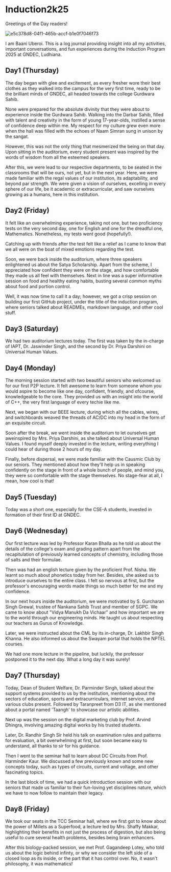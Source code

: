 # Induction2k25

Greetings of the Day readers!

![e5c378d8-04f1-465b-accf-b1e0f7046f73](https://github.com/user-attachments/assets/e07c11b2-5411-4d99-9e1f-70260382c45e)


I am Baani Uberoi. This is a log journal providing insight into all my activities, important conversations, and fun experiences during the Induction Program 2025 at GNDEC, Ludhiana. 


## Day1 (Thursday)
The day began with glee and excitement, as every fresher wore their best clothes as they walked into the campus for the very first time, ready to be the brilliant minds of GNDEC, all headed towards the college Gurdwara Sahib.

None were prepared for the absolute divinity that they were about to experience inside the Gurdwara Sahib. Walking into the Darbar Sahib, filled with talent and creativity in the form of young 17-year-olds, instilled a sense of confidence deep within me. My respect for my culture grew even more when the hall was filled with the echoes of Naam Simran sung in unison by the sangat.

However, this was not the only thing that mesmerized the being on that day. Upon sitting in the auditorium, every student present was inspired by the words of wisdom from all the esteemed speakers.

After this, we were lead to our respective departments, to be seated in the classrooms that will be ours, not yet, but in the next year. Here, we were made familiar with the regal values of our institution, its adaptability, and beyond par strength. We were given a vision of ourselves, excelling in every sphere of our life, be it academic or extracurricular, and saw ourselves growing as a humans, here in this institution.


## Day2 (Friday)
It felt like an overwhelming experience, taking not one, but two proficiency tests on the very second day, one for English and one for the dreadful one, Mathematics. Nonetheless, my tests went good (hopefully!).

Catching up with friends after the test felt like a relief as I came to know that we all were on the boat of mixed emotions regarding the test.

Soon, we were back inside the auditorium, where three speakers enlightened us about the Satya Scholarship. Apart from the scheme, I appreciated how confident they were on the stage, and how comfortable they made us all feel with themselves.
Next in line was a super informative session on food and healthy eating habits, busting several common myths about food and portion control.

Well, it was now time to call it a day; however, we got a crisp session on building our first GitHub project, under the title of the induction program, where seniors talked about READMEs, markdown language, and other cool stuff.


## Day3 (Saturday)

We had two auditorium lectures today. The first was taken by the in-charge of IAPT, Dr. Jaswinder Singh, and the second by Dr. Priya Darshini on Universal Human Values.

## Day4 (Monday)

The morning session started with two beautiful seniors who welcomed us for our first P2P lecture. It felt awesome to learn from someone whom you would aspire to become like one day, confident, friendly, and ofcourse, knowledgeable to the core. They provided us with an insight into the world of C++, the very first language of every techie like me. 

Next, we began with our BEEE lecture, during which all the cables, wires, and switchboards weaved the threads of AC/DC into my head in the form of an exquisite circuit.

Soon after the break, we went inside the auditorium to let ourselves get aweinspired by Mrs. Priya Darshini, as she talked about Universal Human Values. I found myself deeply invested in the lecture, writing everything I could hear of during those 2 hours of my day.

Finally, before dispersal, we were made familiar with the Causmic Club by our seniors. They mentioned about how they'll help us in speaking confidently on the stage in front of a whole bunch of people, and mind you, they were so comfortable with the stage themselves. No stage-fear at all, I mean, how cool is that!


## Day5 (Tuesday)

Today was a short one, especially for the CSE-A students, invested in formation of their first ID at GNDEC.


## Day6 (Wednesday)

Our first lecture was led by Professor Karan Bhalla as he told us about the details of the college's exam and grading pattern apart from the recapitulation of previously learned concepts of chemistry, including those of salts and their formulae.

Then was had an english lecture given by the proficient Prof. Nisha. We learnt so much about phonetics today from her. Besides, she asked us to introduce ourselves to the entire class. I felt so nervous at first, but the professor's encouraging words made things so much better for me and my confidence.

In our next hours inside the auditorium, we were motivated by S. Gurcharan Singh Grewal, trustee of Nankana Sahib Trust and member of SGPC. We came to know about "Vidya Manukh Da Vichaar" and how important we are to the world through our engineering minds. He taught us about respecting our teachers as Gurus of Knowledge.

Later, we were instructed about the CML by its in-charge, Dr. Lakhbir Singh Khanna. He also informed us about the Swayam portal that holds the NPTEL courses.

We had one more lecture in the pipeline, but luckily, the professor postponed it to the next day. What a long day it was surely!

## Day7 (Thursday)

Today, Dean of Student Welfare, Dr. Parminder Singh, talked about the support systems provided to us by the institution, mentioning about the sectors of education, sports and extracurriculars, internet service, and various clubs present. Followed by Taranpreet from D3 IT, as she mentioned about a portal named 'Taangh' to showcase our artistic abilities.

Next up was the session on the digital marketing club by Prof. Arvind Dhingra, involving amazing digital works by his trusted students.

Later, Dr. Randhir Singh Sir held his talk on examination rules and patterns for evaluation, a bit overwhelming at first, but soon became easy to understand, all thanks to sir for his guidance.

Then I went to the seminar hall to learn about DC Circuits from Prof. Harminder Kaur. We discussed a few previously known and some new concepts today, such as types of circuits, current and voltage, and other fascinating topics.

In the last block of time, we had a quick introduction session with our seniors that made us familiar to their fun-loving yet disciplines nature, which we have to now follow to maintain their legacy.

## Day8 (Friday)

We took our seats in the TCC Seminar hall, where we first got to know about the power of Millets as a Superfood, a lecture led by Mrs. Shaffy Makkar, highlighting their benefits in not just the process of digestion, but also being useful to cure several health problems, besides being brain enhancers.

After this biology-packed session, we met Prof. Gagandeep Lotey, who told us about the logic behind infinty, or why we consider the left side of a closed loop as its inside, or the part that it has control over. No, it wasn't philosophy, it was mathematics!
